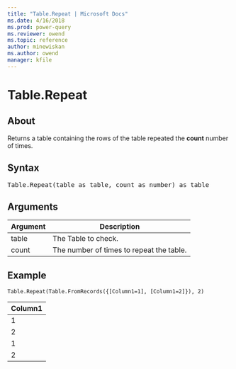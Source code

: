 ```yaml
---
title: "Table.Repeat | Microsoft Docs"
ms.date: 4/16/2018
ms.prod: power-query
ms.reviewer: owend
ms.topic: reference
author: minewiskan
ms.author: owend
manager: kfile
---
```

# Table.Repeat

  
## About  
Returns a table containing the rows of the table repeated the **count** number of times.  
  
## Syntax

<pre>
Table.Repeat(table as table, count as number) as table  
</pre>
  
## Arguments  
  
|Argument|Description|  
|------------|---------------|  
|table|The Table to check.|  
|count|The number of times to repeat the table.|  
  
## Example  
  
```powerquery-m
Table.Repeat(Table.FromRecords({[Column1=1], [Column1=2]}), 2)  
```  
  
|Column1|  
|-----------|  
|1|  
|2|  
|1|  
|2|  
  
